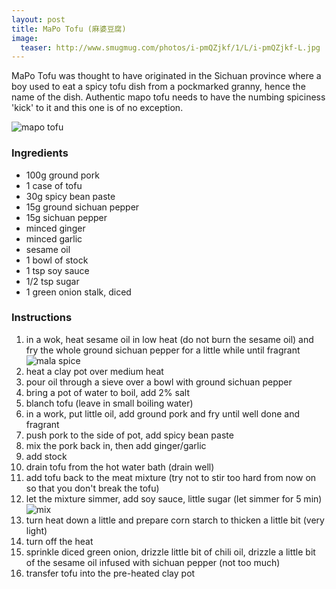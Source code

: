 ```yaml
---
layout: post
title: MaPo Tofu (麻婆豆腐)
image:
  teaser: http://www.smugmug.com/photos/i-pmQZjkf/1/L/i-pmQZjkf-L.jpg
---
```


MaPo Tofu was thought to have originated in the Sichuan province where a boy used to eat a spicy tofu dish from a pockmarked granny, hence the name of the dish. Authentic mapo tofu needs to have the numbing spiciness 'kick' to it and this one is of no exception.

![mapo tofu][1]

### Ingredients
- 100g ground pork
- 1 case of tofu
- 30g spicy bean paste
- 15g ground sichuan pepper
- 15g sichuan pepper
- minced ginger
- minced garlic
- sesame oil
- 1 bowl of stock
- 1 tsp soy sauce
- 1/2 tsp sugar
- 1 green onion stalk, diced

### Instructions
1. in a wok, heat sesame oil in low heat (do not burn the sesame oil) and fry the whole ground sichuan pepper for a little while until fragrant
![mala spice][2]
1. heat a clay pot over medium heat
1. pour oil through a sieve over a bowl with ground sichuan pepper
1. bring a pot of water to boil, add 2% salt
1. blanch tofu (leave in small boiling water)
1. in a work, put little oil, add ground pork and fry until well done and fragrant
1. push pork to the side of pot, add spicy bean paste
1. mix the pork back in, then add ginger/garlic
1. add stock
1. drain tofu from the hot water bath (drain well)
1. add tofu back to the meat mixture (try not to stir too hard from now on so that you don't break the tofu)
1. let the mixture simmer, add soy sauce, little sugar (let simmer for 5 min)
![mix][3]
1. turn heat down a little and prepare corn starch to thicken a little bit (very light)
1. turn off the heat
1. sprinkle diced green onion, drizzle little bit of chili oil, drizzle a little bit of the sesame oil infused with sichuan pepper (not too much)
1. transfer tofu into the pre-heated clay pot

[1]: http://www.smugmug.com/photos/i-f3mFdWz/1/L/i-f3mFdWz-L.jpg
[2]: http://www.smugmug.com/photos/i-3WKxGP9/0/M/i-3WKxGP9-M.jpg
[3]: http://www.smugmug.com/photos/i-J4hjRvM/0/M/i-J4hjRvM-M.jpg
